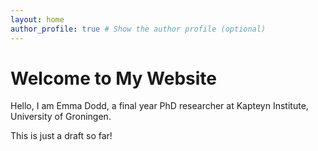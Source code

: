 ```yaml
---
layout: home
author_profile: true # Show the author profile (optional)
---
```


# Welcome to My Website

Hello, I am Emma Dodd, a final year PhD researcher at Kapteyn Institute, University of Groningen. 


This is just a draft so far!


